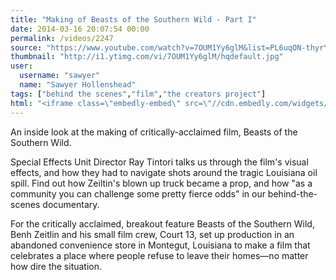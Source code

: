 ```yaml
---
title: "Making of Beasts of the Southern Wild - Part I"
date: 2014-03-16 20:07:54 00:00
permalink: /videos/2247
source: "https://www.youtube.com/watch?v=7OUM1Yy6glM&list=PL6uqON-thyrYoP65o0JB5IbcrVrzx_kwN"
thumbnail: "http://i1.ytimg.com/vi/7OUM1Yy6glM/hqdefault.jpg"
user:
  username: "sawyer"
  name: "Sawyer Hollenshead"
tags: ["behind the scenes","film","the creators project"]
html: "<iframe class=\"embedly-embed\" src=\"//cdn.embedly.com/widgets/media.html?src=http%3A%2F%2Fwww.youtube.com%2Fembed%2Fvideoseries%3Fwmode%3Dtransparent%26list%3DPL6uqON-thyrYoP65o0JB5IbcrVrzx_kwN&url=http%3A%2F%2Fwww.youtube.com%2Fwatch%3Fv%3D7OUM1Yy6glM%26list%3DPL6uqON-thyrYoP65o0JB5IbcrVrzx_kwN%26index%3D8&image=http%3A%2F%2Fi1.ytimg.com%2Fvi%2F7OUM1Yy6glM%2Fhqdefault.jpg&key=daaebf4d9cdd46779200162d0ca86e20&type=text%2Fhtml&schema=youtube\" width=\"854\" height=\"480\" scrolling=\"no\" frameborder=\"0\" allowfullscreen></iframe>"
---
```


An inside look at the making of critically-acclaimed film, Beasts of the Southern Wild. 

Special Effects Unit Director Ray Tintori talks us through the film's visual effects, and how they had to navigate shots around the tragic Louisiana oil spill. Find out how Zeiltin's blown up truck became a prop, and how "as a community you can challenge some pretty fierce odds" in our behind-the-scenes documentary. 

For the critically acclaimed, breakout feature Beasts of the Southern Wild, Benh Zeitlin and his small film crew, Court 13, set up production in an abandoned convenience store in Montegut, Louisiana to make a film that celebrates a place where people refuse to leave their homes—no matter how dire the situation.